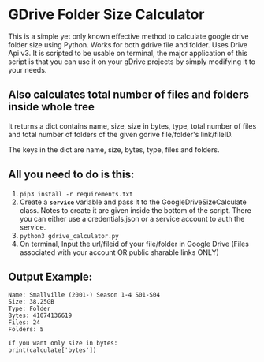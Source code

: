 # GDrive Folder Size Calculator

This is a simple yet only known effective method to calculate google drive folder size using Python.
Works for both gdrive file and folder. Uses Drive Api v3. It is scripted to be usable on terminal, the major application of this script is that you can use it on your gDrive projects by simply modifying it to your needs.

## Also calculates total number of files and folders inside whole tree

It returns a dict contains name, size, size in bytes, type, total number of files and total number of folders
of the given gdrive file/folder's link/fileID. 

The keys in the dict are name, size, bytes, type, files and folders.

## All you need to do is this:
1) ```pip3 install -r requirements.txt```
2) Create a **`service`** variable and pass it to the GoogleDriveSizeCalculate class. Notes to create it are given inside the bottom of the script. There you can either use a credentials.json or a service account to auth the service.
3) ```python3 gdrive_calculator.py```
4) On terminal, Input the url/fileid of your file/folder in Google Drive (Files associated with your account OR public sharable links ONLY)

## Output Example:
```
Name: Smallville (2001-) Season 1-4 S01-S04 
Size: 38.25GB
Type: Folder
Bytes: 41074136619
Files: 24
Folders: 5

If you want only size in bytes:
print(calculate['bytes'])
```
